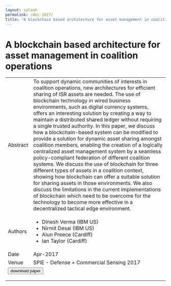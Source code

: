 ```yaml
---
layout: splash
permalink: /doc-1017/
title: "A blockchain based architecture for asset management in coalition operations"
---
```


# A blockchain based architecture for asset management in coalition operations

<table>
    <tbody>
    <tr>
        <td>Abstract</td>
        <td>To support dynamic communities of interests in coalition operations, new architectures for efficient sharing of ISR assets are needed. The use of blockchain technology in wired business environments, such as digital currency systems, offers an interesting solution by creating a way to maintain a distributed shared ledger without requiring a single trusted authority. In this paper, we discuss how a blockchain-based system can be modified to provide a solution for dynamic asset sharing amongst coalition members, enabling the creation of a logically centralized asset management system by a seamless policy-compliant federation of different coalition systems. We discuss the use of blockchain for three different types of assets in a coalition context, showing how blockchain can offer a suitable solution for sharing assets in those environments. We also discuss the limitations in the current implementations of blockchain which need to be overcome for the technology to become more effective in a decentralized tactical edge environment.</td>
    </tr>
    <tr>
        <td>Authors</td>
        <td>
            <ul>
                <li>Dinesh Verma (IBM US)</li>
                <li>Nirmit Desai (IBM US)</li>
                <li>Alun Preece (Cardiff)</li>
                <li>Ian Taylor (Cardiff)</li>
            </ul>
        </td>
    </tr>
    <tr>
        <td>Date</td>
        <td>Apr-2017</td>
    </tr>
    <tr>
        <td>Venue</td>
        <td>SPIE - Defense + Commercial Sensing 2017</td>
    </tr>
        <tr>
            <td colspan="2">
                <form method="get" action="https://ibm.box.com/v/doc-1017-paper">
                    <button type="submit">download paper</button>
                </form>
            </td>
        </tr>
    </tbody>
</table>
